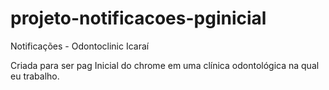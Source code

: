 # projeto-notificacoes-pginicial

Notificações - Odontoclinic Icaraí

Criada para ser pag Inicial do chrome em uma clínica odontológica na qual eu trabalho. 
